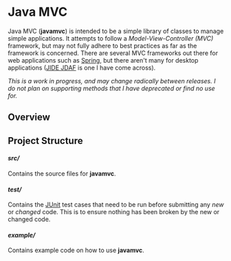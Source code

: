 # Java MVC

Java MVC (**javamvc**) is intended to be a simple library of classes to manage simple applications. It attempts to follow a _Model-View-Controller (MVC)_ framework, but may not fully adhere to best practices as far as the framework is concerned. There are several MVC frameworks out there for web applications such as [Spring][1], but there aren't many for desktop applications ([JIDE JDAF][2] is one I have come across).

_This is a work in progress, and may change radically between releases. I do not plan on supporting methods that I have deprecated or find no use for._

## Overview

## Project Structure

#### _src/_
Contains the source files for **javamvc**.

#### _test/_
Contains the [JUnit][3] test cases that need to be run before submitting any _new_ or _changed_ code. This is to ensure nothing has been broken by the new or changed code.

#### _example/_
Contains example code on how to use **javamvc**.

[1]: http://www.springsource.org/
[2]: http://www.jidesoft.com/jdaf/
[3]: http://www.junit.org/
